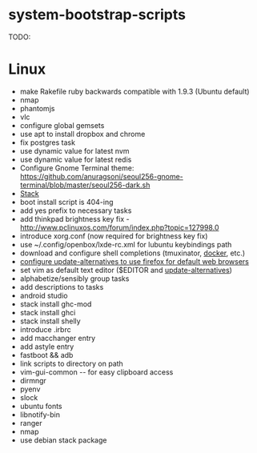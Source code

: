 # system-bootstrap-scripts

TODO:

Linux
=====
- make Rakefile ruby backwards compatible with 1.9.3 (Ubuntu default)
- nmap
- phantomjs
- vlc
- configure global gemsets
- use apt to install dropbox and chrome
- fix postgres task
- use dynamic value for latest nvm
- use dynamic value for latest redis
- Configure Gnome Terminal theme: https://github.com/anuragsoni/seoul256-gnome-terminal/blob/master/seoul256-dark.sh
- [Stack](https://hackage.haskell.org/package/stack)
- boot install script is 404-ing
- add yes prefix to necessary tasks
- add thinkpad brightness key fix - http://www.pclinuxos.com/forum/index.php?topic=127998.0
- introduce xorg.conf (now required for brightness key fix)
- use ~/.config/openbox/lxde-rc.xml for lubuntu keybindings path
- download and configure shell completions (tmuxinator, [docker](https://github.com/docker/docker/blob/master/contrib/completion/bash/docker), etc.)
- [configure update-alternatives to use firefox for default web browsers](http://forgottheaddress.blogspot.com/2012/04/set-firefox-as-default-browser-using.html)
- set vim as default text editor ($EDITOR and [update-alternatives](https://github.com/Valloric/YouCompleteMe/wiki/Building-Vim-from-source))
- alphabetize/sensibly group tasks
- add descriptions to tasks
- android studio
- stack install ghc-mod
- stack install ghci
- stack install shelly
- introduce .irbrc
- add macchanger entry
- add astyle entry
- fastboot && adb
- link scripts to directory on path
- vim-gui-common  -- for easy clipboard access
- dirmngr
- pyenv
- slock
- ubuntu fonts
- libnotify-bin
- ranger
- nmap
- use debian stack package
